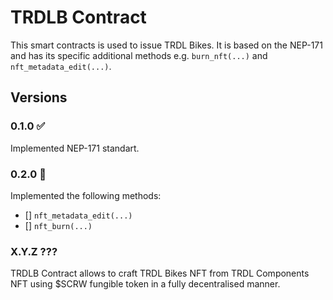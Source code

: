 # TRDLB Contract
This smart contracts is used to issue TRDL Bikes. It is based on the NEP-171 and has its specific additional methods e.g. `burn_nft(...)` and `nft_metadata_edit(...)`.

## Versions

### 0.1.0 ✅
Implemented NEP-171 standart.

### 0.2.0 🚧
Implemented the following methods:
- [] `nft_metadata_edit(...)`
- [] `nft_burn(...)`

### X.Y.Z ???
TRDLB Contract allows to craft TRDL Bikes NFT from TRDL Components NFT using $SCRW fungible token in a fully decentralised manner.